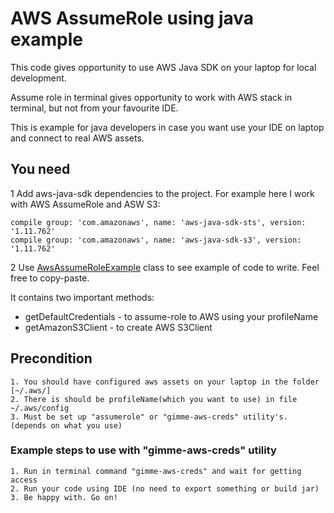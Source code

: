 # AWS AssumeRole using java example

This code gives opportunity to use AWS Java SDK on your laptop for local development.

Assume role in terminal gives opportunity to work with AWS stack in terminal, but not from your favourite IDE.

This is example for java developers in case you want use your IDE on laptop and 
connect to real AWS assets.

## You need

1 Add aws-java-sdk dependencies to the project. For example here I work with AWS AssumeRole and ASW S3:

    compile group: 'com.amazonaws', name: 'aws-java-sdk-sts', version: '1.11.762'
    compile group: 'com.amazonaws', name: 'aws-java-sdk-s3', version: '1.11.762'

2 Use  [AwsAssumeRoleExample](https://github.com/roman4ello/aws-assume-role-example/blob/master/src/main/java/com/boyar_roman/aws/assume_role_example/AwsAssumeRoleExample.java)
 class to see example of code to write. Feel free to copy-paste.
 
 It contains two important methods:
 - getDefaultCredentials  - to assume-role to AWS using your profileName
 - getAmazonS3Client - to create AWS S3Client 

## Precondition

    1. You should have configured aws assets on your laptop in the folder [~/.aws/]
    2. There is should be profileName(which you want to use) in file ~/.aws/config
    3. Must be set up "assumerole" or "gimme-aws-creds" utility's. (depends on what you use)

### Example steps to use with "gimme-aws-creds" utility

    1. Run in terminal command "gimme-aws-creds" and wait for getting access
    2. Run your code using IDE (no need to export something or build jar)
    3. Be happy with. Go on!
